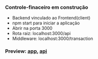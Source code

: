 ### Controle-finaceiro em construção
- Backend vinculado ao Frontend(client)<br>
- npm start para iniciar a aplicação<br>
- Abrir na porta 3000<br>
- Rota raiz: localhost:3000/api<br>
- Middleware: localhost:3000/transaction

### Preview: [app](https://financial-control-emerson.herokuapp.com/), [api](https://api-transaction-chanceller.herokuapp.com/transaction)